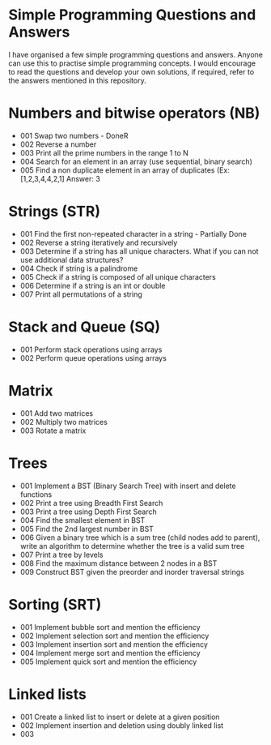 # Simple Programming Questions and Answers

I have organised a few simple programming questions and answers. Anyone can use this to practise simple programming concepts. I would encourage to read the questions and develop your own solutions, if required, refer to the answers mentioned in this repository.

# Numbers and bitwise operators (NB)

- 001 Swap two numbers - DoneR
- 002 Reverse a number
- 003 Print all the prime numbers in the range 1 to N
- 004 Search for an element in an array (use sequential, binary search)
- 005 Find a non duplicate element in an array of duplicates (Ex: [1,2,3,4,4,2,1] Answer: 3

# Strings (STR)

- 001 Find the first non-repeated character in a string - Partially Done
- 002 Reverse a string iteratively and recursively
- 003 Determine if a string has all unique characters. What if you can not use additional data structures?
- 004 Check if string is a palindrome
- 005 Check if a string is composed of all unique characters
- 006 Determine if a string is an int or double
- 007 Print all permutations of a string

# Stack and Queue (SQ)

- 001 Perform stack operations using arrays
- 002 Perform queue operations using arrays

# Matrix

- 001 Add two matrices
- 002 Multiply two matrices
- 003 Rotate a matrix

# Trees

- 001 Implement a BST (Binary Search Tree) with insert and delete functions
- 002 Print a tree using Breadth First Search
- 003 Print a tree using Depth First Search
- 004 Find the smallest element in BST
- 005 Find the 2nd largest number in BST
- 006 Given a binary tree which is a sum tree (child nodes add to parent), write an algorithm to determine whether the tree is a valid sum tree
- 007 Print a tree by levels
- 008 Find the maximum distance between 2 nodes in a BST
- 009 Construct BST given the preorder and inorder traversal strings

# Sorting (SRT)

- 001 Implement bubble sort and mention the efficiency
- 002 Implement selection sort and mention the efficiency
- 003 Implement insertion sort  and mention the efficiency
- 004 Implement merge sort and mention the efficiency
- 005 Implement quick sort and mention the efficiency

# Linked lists

- 001 Create a linked list to insert or delete at a given position
- 002 Implement insertion and deletion using doubly linked list
- 003 
